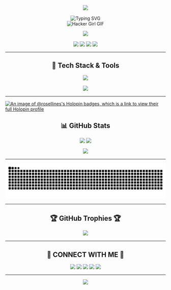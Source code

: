 
<!-- Background Header -->
<p align="center">
  <img src="https://capsule-render.vercel.app/api?type=waving&color=gradient&height=180&section=header&text=Welcome%20to%20Mikasa's%20Realm!&fontSize=35&fontAlign=50&fontColor=ffffff" />
</p>

<div align="center">
  <img src="https://readme-typing-svg.demolab.com?font=Fira+Code&size=28&duration=3000&pause=1000&center=true&vCenter=true&width=500&lines=My+name+is;Mikasa+Nix;Testnet+Hunter" alt="Typing SVG" />
</div>

<!-- Hacker Girl Coding GIF -->
<div align="center">
  <img src="https://media2.giphy.com/media/v1.Y2lkPTc5MGI3NjExeW94MzFsMjZxYTNlOGZlemdyNzh1YzRhZ281bWg3MTM2MDgxc2wycyZlcD12MV9pbnRlcm5hbF9naWZfYnlfaWQmY3Q9cw/6uRroBkYAr9Hj5VsRq/giphy.gif" 
       width="250" height="250" alt="Hacker Girl GIF" />
</div>

<!-- Animated Footer -->
<p align="center">
  <img src="https://capsule-render.vercel.app/api?type=waving&color=gradient&height=100&section=footer"/>
</p>


<!-- Profile Badges -->
<p align="center">
  <img src="https://komarev.com/ghpvc/?username=Rosellines&label=Profile+Views&color=brightgreen&style=for-the-badge" />
  <img src="https://img.shields.io/github/stars/Rosellines?style=for-the-badge&color=yellow" />
  <img src="https://img.shields.io/github/followers/Rosellines?style=for-the-badge&color=blue" />
  <img src="https://img.shields.io/badge/Open%20Source-%F0%9F%94%8D-blue?style=for-the-badge" />
</p>

---

<!-- Tech Stack -->
<h2 align="center">🚀 Tech Stack & Tools</h2>
<p align="center">
  <img src="https://skillicons.dev/icons?i=html,css,js,ts,react,nextjs,vue,nuxt,tailwind,bootstrap,sass,nodejs,express,php,laravel,java,spring,py,django,cpp,c,cs,go,rust,swift,kotlin,dart,flutter" />
</p>
<p align="center">
  <img src="https://skillicons.dev/icons?i=linux,bash,docker,kubernetes,aws,gcp,azure,firebase,mysql,postgres,mongodb,sqlite,redis,git,github,gitlab,vscode,idea,figma,xd,postman,vercel,netlify" />
</p>

---
[![An image of @rosellines's Holopin badges, which is a link to view their full Holopin profile](https://holopin.me/rosellines)](https://holopin.io/@rosellines)
<!-- GitHub Stats -->
<h2 align="center">📊 GitHub Stats</h2>
<p align="center">
  <img src="https://github-readme-stats.vercel.app/api?username=Rosellines&show_icons=true&theme=tokyonight&hide_border=true" width="47%"/>
  <img src="https://github-readme-streak-stats.herokuapp.com?user=Rosellines&theme=tokyonight&hide_border=true" width="47%"/>
</p>

<p align="center">
  <img src="https://github-readme-stats.vercel.app/api/top-langs/?username=Rosellines&layout=compact&theme=tokyonight&hide_border=true" width="47%" />
</p>

---

<picture>
  <source media="(prefers-color-scheme: dark)" srcset="https://raw.githubusercontent.com/Rosellines/Rosellines/output/github-snake-dark.svg" />
  <source media="(prefers-color-scheme: light)" srcset="https://raw.githubusercontent.com/Rosellines/Rosellines/output/github-snake.svg" />
  <img alt="github-snake" src="https://raw.githubusercontent.com/Rosellines/Rosellines/output/github-snake.svg" />
</picture>

---

<!-- GitHub Trophies -->
<h2 align="center">🏆 GitHub Trophies 🏆</h2>
<p align="center">
  <img src="https://github-profile-trophy.vercel.app/?username=Rosellines&theme=gruvbox&no-bg=true&no-frame=true&margin-w=6" />
</p>

---

<!-- Connect Section -->
<h2 align="center">🤝 CONNECT WITH ME 🤝</h2>
<p align="center">
  <a href="mailto:stuckersilver@gmail.com"><img src="https://img.shields.io/badge/Email-red?style=for-the-badge&logo=gmail&logoColor=white"/></a>
  <a href="https://linkedin.com/in/Rosellines"><img src="https://img.shields.io/badge/LinkedIn-0077B5?style=for-the-badge&logo=linkedin&logoColor=white"/></a>
  <a href="https://x.com/facethesign"><img src="https://img.shields.io/badge/X-000000?style=for-the-badge&logo=x&logoColor=white"/></a>
  <a href="https://discord.com/users/Mikasa_nix"><img src="https://img.shields.io/badge/Discord-7289DA?style=for-the-badge&logo=discord&logoColor=white"/></a>
  <a href="https://tiktok.com/@Mikasa"><img src="https://img.shields.io/badge/TikTok-black?style=for-the-badge&logo=tiktok&logoColor=white"/></a>
</p>

---

<!-- Footer Parallax -->
<p align="center">
  <img src="https://capsule-render.vercel.app/api?type=waving&color=gradient&height=100&section=footer"/>
</p>

